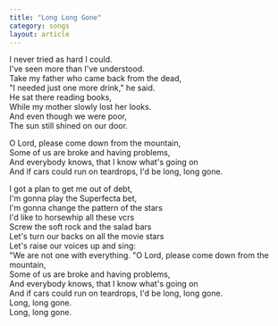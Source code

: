```yaml
---
title: "Long Long Gone"
category: songs
layout: article
---
```


I never tried as hard I could.  
I've seen more than I've understood.  
Take my father who came back from the dead,  
"I needed just one more drink," he said.  
He sat there reading books,  
While my mother slowly lost her looks.  
And even though we were poor,  
The sun still shined on our door.

O Lord, please come down from the mountain,  
Some of us are broke and having problems,  
And everybody knows, that I know what's going on  
And if cars could run on teardrops, I'd be long, long gone.

I got a plan to get me out of debt,  
I'm gonna play the Superfecta bet,  
I'm gonna change the pattern of the stars  
I'd like to horsewhip all these vcrs  
Screw the soft rock and the salad bars  
Let's turn our backs on all the movie stars  
Let's raise our voices up and sing:  
"We are not one with everything. "O Lord, please come down from the mountain,  
Some of us are broke and having problems,  
And everybody knows, that I know what's going on  
And if cars could run on teardrops, I'd be long, long gone.  
Long, long gone.  
Long, long gone.

